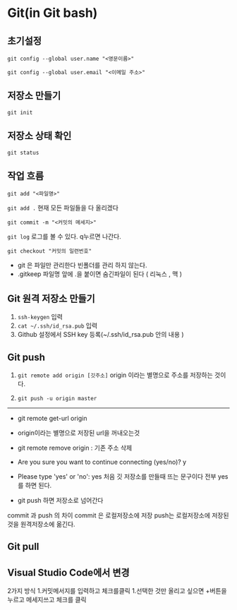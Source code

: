 # Git(in Git bash)

## 초기설정

  `git config --global user.name "<영문이름>"`   
  
  `git config --global user.email "<이메일 주소>" ` 
  

## 저장소 만들기

  `git init`
  
## 저장소 상태 확인

  `git status`

## 작업 흐름

  `git add "<파일명>"` 
  
  `git add .`         현재 모든 파일들을 다 올리겠다
  
  `git commit -m "<커밋의 메세지>"`
  
  `git log`           로그를 볼 수 있다. q누르면 나간다.
  
  `git checkout "커밋의 일련번호"`
  

- git 은 파일만 관리한다 빈폴더를 관리 하지 않는다.
- .gitkeep 파일명 앞에 .을 붙이면 숨긴파일이 된다 ( 리눅스 , 맥 )

## Git 원격 저장소 만들기

  1. `ssh-keygen` 입력
  1. `cat ~/.ssh/id_rsa.pub` 입력
  1. Github 설정에서 SSH key 등록(~/.ssh/id_rsa.pub 안의 내용 )

## Git push

1. `git remote add origin [깃주소]` 
    origin 이라는 별명으로 주소를 저장하는 것이다.

1. `git push -u origin master`

---
- git remote get-url origin
- origin이라는 별명으로 저장된 url을 꺼내오는것

- git remote remove origin : 기존 주소 삭제

- Are you sure you want to continue connecting (yes/no)? y
- Please type 'yes' or 'no': yes
처음 깃 저장소를 만들때 뜨는 문구이다 전부 yes를 하면 된다.

- git push 하면 저장소로 넘어간다

commit 과 push 의 차이 
commit 은 로컬저장소에 저장
push는 로컬저장소에 저장된것을 원격저장소에 옮긴다.

## Git pull


## Visual Studio Code에서 변경

2가지 방식
1.커밋메서지를 입력하고 체크를클릭
1.선택한 것만 올리고 싶으면 +버튼을 누르고 메세지쓰고 체크를 클릭
